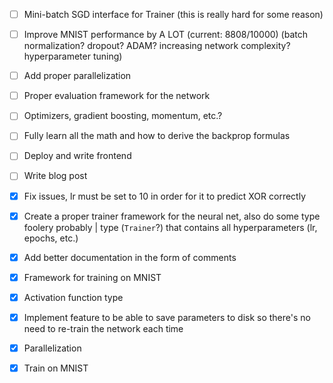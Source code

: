 - [ ] Mini-batch SGD interface for Trainer (this is really hard for some reason)
- [ ] Improve MNIST performance by A LOT (current: 8808/10000) (batch normalization? dropout? ADAM? increasing network complexity? hyperparameter tuning)
- [ ] Add proper parallelization
- [ ] Proper evaluation framework for the network
- [ ] Optimizers, gradient boosting, momentum, etc.?
- [ ] Fully learn all the math and how to derive the backprop formulas
- [ ] Deploy and write frontend
- [ ] Write blog post

- [x] Fix issues, lr must be set to 10 in order for it to predict XOR correctly
- [x] Create a proper trainer framework for the neural net, also do some type foolery probably | type (`Trainer`?) that contains all hyperparameters (lr, epochs, etc.)
- [x] Add better documentation in the form of comments
- [x] Framework for training on MNIST
- [x] Activation function type
- [x] Implement feature to be able to save parameters to disk so there's no need to re-train the network each time
- [x] Parallelization
- [x] Train on MNIST 
